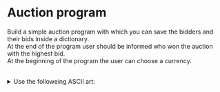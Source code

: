 # Auction program

Build a simple auction program with which you can save the bidders and their bids inside a dictionary.<br>
At the end of the program user should be informed who won the auction with the highest bid.<br>
At the beginning of the program the user can choose a currency.
<br>
<br>


<details><summary>Use the followeing ASCII art:</summary>
  
```python
 
                         ___________
                         \         /
                          )_______(
                          |"""""""|_.-._,.---------.,_.-._
                          |       | | |               | | ''-.
                          |       |_| |_             _| |_..-'
                          |_______| '-' `'---------'` '-'
                          )"""""""(
                         /_________\\
                       .-------------.
                      /_______________\\
  
```

</details>

